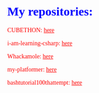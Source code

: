 <html>
<body>
<h1 style='font-family: Comic Sans MS; color: blue;'>My repositories: </h1>
<p style='font-family: Comic Sans MS; color: red;'>CUBETHON: <a href='https://github.com/XeoPlay/cubethon' style='font-family: Comic Sans MS; color: red;'>here</a></p>
<p style='font-family: Comic Sans MS; color: red;'>i-am-learning-csharp: <a href='https://github.com/XeoPlay/i-am-learning-csharp' style='font-family: Comic Sans MS; color: red;'>here</a></p>
<p style='font-family: Comic Sans MS; color: red;'>Whackamole: <a href='https://github.com/XeoPlay/WhackAMole' style='font-family: Comic Sans MS; color: red;'>here</a></p>
<p style='font-family: Comic Sans MS; color: red;'>my-platformer: <a href='https://github.com/XeoPlay/my-platformer' style='font-family: Comic Sans MS; color: red;'>here</a></p>
<p style='font-family: Comic Sans MS; color: red;'>bashtutorial100thattempt: <a href='https://github.com/XeoPlay/bashtutorial100thattempt' style='font-family: Comic Sans MS; color: red'>here</a></p>
</body>
</html>